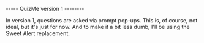 ----- QuizMe version 1 --------

In version 1, questions are asked via prompt pop-ups.
This is, of course, not ideal, but it's just for now.
And to make it a bit less dumb, I'll be using the Sweet Alert replacement.
